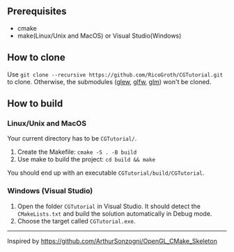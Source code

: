 ## Prerequisites
- cmake
- make(Linux/Unix and MacOS) or Visual Studio(Windows)

## How to clone
Use `git clone --recursive https://github.com/RicoGroth/CGTutorial.git` to clone. Otherwise, the submodules ([glew](https://github.com/Perlmint/glew-cmake), [glfw](https://github.com/glfw/glfw), [glm](https://github.com/g-truc/glm)) won't be cloned.

## How to build
### Linux/Unix and MacOS
Your current directory has to be `CGTutorial/`.  
1. Create the Makefile: `cmake -S . -B build`
2. Use make to build the project: `cd build && make`

You should end up with an executable `CGTutorial/build/CGTutorial`.

### Windows (Visual Studio)
1. Open the folder `CGTutorial` in Visual Studio. It should detect the `CMakeLists.txt` and build the solution automatically in Debug mode.
2. Choose the target called `CGTutorial.exe`.
---
Inspired by https://github.com/ArthurSonzogni/OpenGL_CMake_Skeleton
